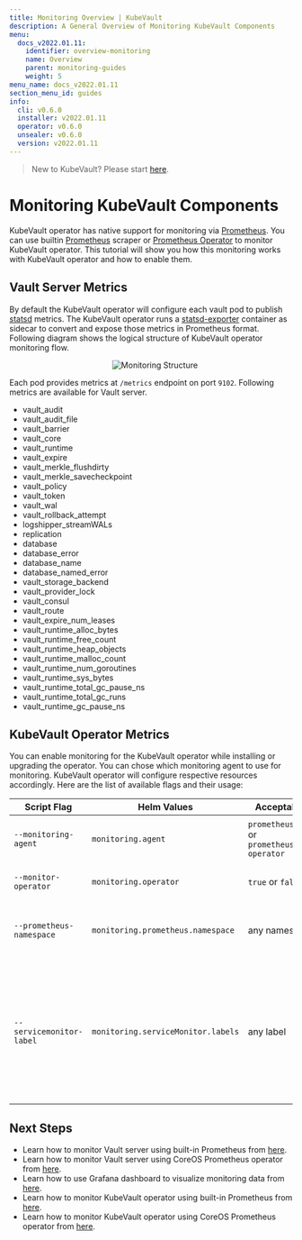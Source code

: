 ```yaml
---
title: Monitoring Overview | KubeVault
description: A General Overview of Monitoring KubeVault Components
menu:
  docs_v2022.01.11:
    identifier: overview-monitoring
    name: Overview
    parent: monitoring-guides
    weight: 5
menu_name: docs_v2022.01.11
section_menu_id: guides
info:
  cli: v0.6.0
  installer: v2022.01.11
  operator: v0.6.0
  unsealer: v0.6.0
  version: v2022.01.11
---
```


> New to KubeVault? Please start [here](/docs/v2022.01.11/concepts/README).

# Monitoring KubeVault Components

KubeVault operator has native support for monitoring via [Prometheus](https://prometheus.io/). You can use builtin [Prometheus](https://github.com/prometheus/prometheus) scraper or [Prometheus Operator](https://github.com/coreos/prometheus-operator) to monitor KubeVault operator. This tutorial will show you how this monitoring works with KubeVault operator and how to enable them.

## Vault Server Metrics

By default the KubeVault operator will configure each vault pod to publish [statsd](https://www.vaultproject.io/docs/configuration/telemetry.html) metrics. The KubeVault operator runs a [statsd-exporter](https://github.com/kubevault/vault_exporter) container as sidecar to convert and expose those metrics in Prometheus format. Following diagram shows the logical structure of KubeVault operator monitoring flow.

<p align="center">
  <img alt="Monitoring Structure"  src="/docs/v2022.01.11/images/vault-prometheus.jpg">
</p>

Each pod provides metrics at `/metrics` endpoint on port `9102`. Following metrics are available for Vault server.

- vault_audit
- vault_audit_file
- vault_barrier
- vault_core
- vault_runtime
- vault_expire
- vault_merkle_flushdirty
- vault_merkle_savecheckpoint
- vault_policy
- vault_token
- vault_wal
- vault_rollback_attempt
- logshipper_streamWALs
- replication
- database
- database_error
- database_name
- database_named_error
- vault_storage_backend
- vault_provider_lock
- vault_consul
- vault_route
- vault_expire_num_leases
- vault_runtime_alloc_bytes
- vault_runtime_free_count
- vault_runtime_heap_objects
- vault_runtime_malloc_count
- vault_runtime_num_goroutines
- vault_runtime_sys_bytes
- vault_runtime_total_gc_pause_ns
- vault_runtime_total_gc_runs
- vault_runtime_gc_pause_ns

## KubeVault Operator Metrics

You can enable monitoring for the KubeVault operator while installing or upgrading the operator. You can chose which monitoring agent to use for monitoring. KubeVault operator will configure respective resources accordingly. Here are the list of available flags and their usage:

|       Script Flag        |            Helm Values             |                     Acceptable Values                      |                                                         Default                                                         | Description                                                                                                                                                                |
| ------------------------ | ---------------------------------- | ---------------------------------------------------------- | ----------------------------------------------------------------------------------------------------------------------- | -------------------------------------------------------------------------------------------------------------------------------------------------------------------------- |
| `--monitoring-agent`     | `monitoring.agent`                 | `prometheus.io/builtin` or `prometheus.io/coreos-operator` | `none`                                                                                                                  | Specify which monitoring agent to use for monitoring KubeVault operator.                                                                                                   |
| `--monitor-operator`     | `monitoring.operator`              | `true` or `false`                                          | `false`                                                                                                                 | Specify whether to monitor KubeVault operator.                                                                                                                             |
| `--prometheus-namespace` | `monitoring.prometheus.namespace`  | any namespace                                              | same namespace as KubeVault operator                                                                                    | Specify the namespace where Prometheus server is running or will be deployed                                                                                               |
| `--servicemonitor-label` | `monitoring.serviceMonitor.labels` | any label                                                  | For Helm installation, `app: <generated app name>` and `release: <release name>`. For script installation, `app: vault-operator` | Specify the labels for ServiceMonitor. Prometheus crd will select ServiceMonitor using these labels. Only usable when monitoring agent is `prometheus.io/coreos-operator`. |

## Next Steps

- Learn how to monitor Vault server using built-in Prometheus from [here](/docs/v2022.01.11/guides/monitoring/vault-server/builtin).
- Learn how to monitor Vault server using CoreOS Prometheus operator from [here](/docs/v2022.01.11/guides/monitoring/vault-server/coreos).
- Learn how to use Grafana dashboard to visualize monitoring data from [here](/docs/v2022.01.11/guides/monitoring/vault-server/grafana).
- Learn how to monitor KubeVault operator using built-in Prometheus from [here](/docs/v2022.01.11/guides/monitoring/vault-operator/builtin).
- Learn how to monitor KubeVault operator using CoreOS Prometheus operator from [here](/docs/v2022.01.11/guides/monitoring/vault-operator/coreos).
